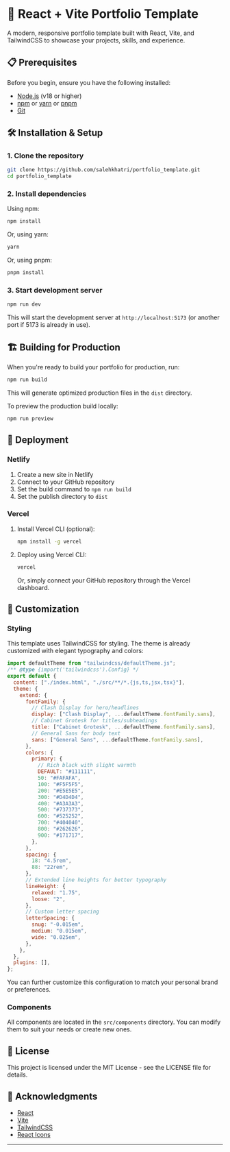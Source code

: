 # 🚀 React + Vite Portfolio Template

A modern, responsive portfolio template built with React, Vite, and TailwindCSS to showcase your projects, skills, and experience.

## 📋 Prerequisites

Before you begin, ensure you have the following installed:

- [Node.js](https://nodejs.org/) (v18 or higher)
- [npm](https://www.npmjs.com/) or [yarn](https://yarnpkg.com/) or [pnpm](https://pnpm.io/)
- [Git](https://git-scm.com/)

## 🛠️ Installation & Setup

### 1. Clone the repository

```bash
git clone https://github.com/salehkhatri/portfolio_template.git
cd portfolio_template
```

### 2. Install dependencies

Using npm:

```bash
npm install
```

Or, using yarn:

```bash
yarn
```

Or, using pnpm:

```bash
pnpm install
```

### 3. Start development server

```bash
npm run dev
```

This will start the development server at `http://localhost:5173` (or another port if 5173 is already in use).


## 🏗️ Building for Production

When you're ready to build your portfolio for production, run:

```bash
npm run build
```

This will generate optimized production files in the `dist` directory.

To preview the production build locally:

```bash
npm run preview
```

## 🚀 Deployment

### Netlify

1. Create a new site in Netlify
2. Connect to your GitHub repository
3. Set the build command to `npm run build`
4. Set the publish directory to `dist`

### Vercel

1. Install Vercel CLI (optional):

   ```bash
   npm install -g vercel
   ```

2. Deploy using Vercel CLI:

   ```bash
   vercel
   ```

   Or, simply connect your GitHub repository through the Vercel dashboard.

## 🔧 Customization

### Styling

This template uses TailwindCSS for styling. The theme is already customized with elegant typography and colors:

```javascript
import defaultTheme from "tailwindcss/defaultTheme.js";
/** @type {import('tailwindcss').Config} */
export default {
  content: ["./index.html", "./src/**/*.{js,ts,jsx,tsx}"],
  theme: {
    extend: {
      fontFamily: {
        // Clash Display for hero/headlines
        display: ["Clash Display", ...defaultTheme.fontFamily.sans],
        // Cabinet Grotesk for titles/subheadings
        title: ["Cabinet Grotesk", ...defaultTheme.fontFamily.sans],
        // General Sans for body text
        sans: ["General Sans", ...defaultTheme.fontFamily.sans],
      },
      colors: {
        primary: {
          // Rich black with slight warmth
          DEFAULT: "#111111",
          50: "#FAFAFA",
          100: "#F5F5F5",
          200: "#E5E5E5",
          300: "#D4D4D4",
          400: "#A3A3A3",
          500: "#737373",
          600: "#525252",
          700: "#404040",
          800: "#262626",
          900: "#171717",
        },
      },
      spacing: {
        18: "4.5rem",
        88: "22rem",
      },
      // Extended line heights for better typography
      lineHeight: {
        relaxed: "1.75",
        loose: "2",
      },
      // Custom letter spacing
      letterSpacing: {
        snug: "-0.015em",
        medium: "0.015em",
        wide: "0.025em",
      },
    },
  },
  plugins: [],
};
```

You can further customize this configuration to match your personal brand or preferences.

### Components

All components are located in the `src/components` directory. You can modify them to suit your needs or create new ones.

## 📄 License

This project is licensed under the MIT License - see the LICENSE file for details.

## 🙏 Acknowledgments

- [React](https://reactjs.org/)
- [Vite](https://vitejs.dev/)
- [TailwindCSS](https://tailwindcss.com/)
- [React Icons](https://react-icons.github.io/react-icons/)

---

